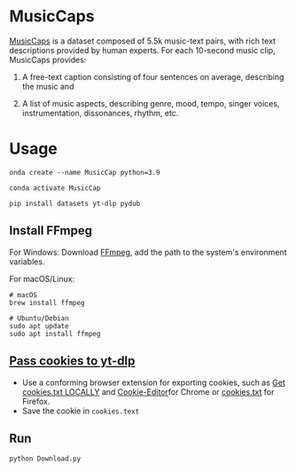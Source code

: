 # MusicCaps
[MusicCaps](https://paperswithcode.com/dataset/musiccaps) is a dataset composed of 5.5k music-text pairs, with rich text descriptions provided by human experts. For each 10-second music clip, MusicCaps provides:

1) A free-text caption consisting of four sentences on average, describing the music and

2) A list of music aspects, describing genre, mood, tempo, singer voices, instrumentation, dissonances, rhythm, etc.

# Usage

```install
onda create --name MusicCap python=3.9

conda activate MusicCap

pip install datasets yt-dlp pydub
```


## Install FFmpeg
For Windows:
Download [FFmpeg](https://ffmpeg.org/download.html), add the path to the system's environment variables.

For macOS/Linux:
```install
# macOS
brew install ffmpeg

# Ubuntu/Debian
sudo apt update
sudo apt install ffmpeg
```

## [Pass cookies to yt-dlp](https://github.com/yt-dlp/yt-dlp/wiki/FAQ#how-do-i-pass-cookies-to-yt-dlp)
- Use a conforming browser extension for exporting cookies, such as [Get cookies.txt LOCALLY](https://chromewebstore.google.com/detail/get-cookiestxt-locally/cclelndahbckbenkjhflpdbgdldlbecc) and [Cookie-Editor](https://chromewebstore.google.com/detail/cookie-editor/hlkenndednhfkekhgcdicdfddnkalmdm)for Chrome or [cookies.txt](https://addons.mozilla.org/en-US/firefox/addon/cookies-txt/) for Firefox.
- Save the cookie in `cookies.text`

## Run
```install
python Download.py
```
